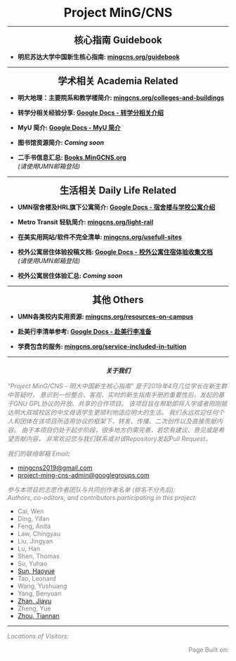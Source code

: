 <h1 style="margin: 0 auto; text-align: center; font-weight: bold;">
Project MinG/CNS
</h1>

---

<h2 style="margin: 0 auto 10px auto; text-align: center;">核心指南 Guidebook</h2>

- **明尼苏达大学中国新生核心指南: [mingcns.org/guidebook](https://www.mingcns.org/guidebook)**

---

<h2 style="margin: 0 auto 10px auto; text-align: center;">学术相关 Academia Related</h2>

- **明大地理：主要院系和教学楼简介: [mingcns.org/colleges-and-buildings](https://www.mingcns.org/colleges-and-buildings)**

- **转学分相关经验分享: [Google Docs - 转学分相关介绍](https://docs.google.com/document/d/1XTFisc8i_bUdBH2rpmU2p2Rq8T8johQ0Ca7JgyhLXVI/edit?usp=sharing)**

- **MyU 简介: [Google Docs - MyU 简介](https://docs.google.com/document/d/1be9-hePpLw9f_bsaVRIJxPET0JXp1kD4PuRb3J2_M28/edit?usp=sharing)**

- **图书馆资源简介: _Coming soon_**

- **二手书信息汇总: [Books.MinGCNS.org](http://books.mingcns.org)**  
_(请使用UMN邮箱登陆)_

---

<h2 style="margin: 0 auto 10px auto; text-align: center;">生活相关 Daily Life Related</h2>

- **UMN宿舍楼及HRL旗下公寓简介: [Google Docs - 宿舍楼与学校公寓介绍](https://docs.google.com/document/d/1IQTtcAxEwsoyqN_DnkOeoRyfbmOFVCYXtdkKgba6fgk/edit?usp=sharing)**

- **Metro Transit 轻轨简介: [mingcns.org/light-rail](https://www.mingcns.org/light-rail/)**

- **在美实用网站/软件不完全清单: [mingcns.org/usefull-sites](https://www.mingcns.org/usefull-sites/)**

- **校外公寓居住体验投稿文档: [Google Docs - 校外公寓住宿体验收集文档](https://docs.google.com/document/d/1ngJgvJHpXnkCUGh_BuKL2OhEj4we9tY6eKFgxbkGQ-0/edit?usp=sharing)**  
_(请使用UMN邮箱登陆)_

- **校外公寓居住体验汇总: _Coming soon_**

---

<h2 style="margin: 0 auto 10px auto; text-align: center;">其他 Others</h2>

- **UMN各类校内实用资源: [mingcns.org/resources-on-campus](https://www.mingcns.org/resources-on-campus)**

- **赴美行李清单参考: [Google Docs - 赴美行李准备](https://docs.google.com/document/d/1lplKvfPrmqKd0_zQU2Ut9Wsi2gVoQPqrdZDRaTcUuBE/edit?usp=sharing)**

- **学费包含的服务: [mingcns.org/service-included-in-tuition](https://www.mingcns.org/service-included-in-tuition)**

---

<p style="margin: 20px auto 15px auto; text-align: center; font-style: italic; font-weight: bold;" id="about-us">
关于我们
</p>

_<font color="grey">“Project MinG/CNS - 明大中国新生核心指南" 是于2019年4月几位学长在新生群中答疑时， 意识到一份整合、客观、实时的新生指南手册的重要性后，发起的基于GNU GPL协议的开放、共享的合作项目。 该项目旨在帮助即将入学或者刚刚抵达明大双城校区的中文母语学生更顺利地适应明大的生活。 我们永远欢迎任何个人和团体在该项目所适用协议的框架下，转发、传播、二次创作以及直接贡献内容。 由于本项目仍处于起步阶段，很多地方仍需完善，若您有建议、意见或是希望贡献内容， 非常欢迎您与我们联系或对该Repository发起Pull Request。</font>_

_<font color="grey">我们的联络邮箱 Email</font>:_  
* [mingcns2019@gmail.com](mailto:MinGCNS2019@gmail.com)
* [project-ming-cns-admin@googlegroups.com](mailto:project-ming-cns-admin@googlegroups.com)

_<font color="grey">参与本项目的志愿作者团队与共同创作者名单 (排名不分先后):</font>_  
_<font color="grey">Authors, co-editors, and contributors participating in this project:</font>_

* <font color="grey">Cai, Wen</font>
* <font color="grey">Ding, Yifan</font>
* <font color="grey">Feng, Anita</font>
* <font color="grey">Law, Chingyau</font>
* <font color="grey">Liu, Jingyan</font>
* <font color="grey">Lu, Han</font>
* <font color="grey">Shen, Thomas</font>
* <font color="grey">Su, Yuhao</font>
* [Sun, Haoyue](https://github.com/H-Yue-Sun)
* <font color="grey">Tao, Leonard</font>
* <font color="grey">Wang, Yushuang</font>
* <font color="grey">Yang, Benyuan</font>
* [Zhan, Jiayu](https://www.linkedin.com/in/jiayu-zhan-b62a4714a/)
* <font color="grey">Zheng, Yue</font>
* [Zhou, Tiannan](https://github.com/TrotylTN)

---
_<font color="grey">Locations of Visitors: </font>_
<div style="width: 50%; ">
<script type='text/javascript' id='clustrmaps' src='//cdn.clustrmaps.com/map_v2.js?cl=ffffff&w=a&t=tt&d=6dgA5xsRget7ciqINHnS-LTZ2Bt67OdMGfiecR3Qa-8&cmo=ff0000&cmn=ff7a00&ct=ffffff&co=2d78ad'></script>
</div>

<div align="right" style="color: grey">
Page Built on:
<i><script type="text/javascript"> document.write(document.lastModified); </script></i>
</div>
